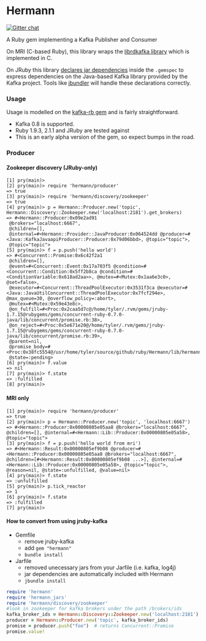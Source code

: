 # Hermann

[![Gitter chat](https://badges.gitter.im/lookout/Hermann.png)](https://gitter.im/lookout/Hermann)

A Ruby gem implementing a Kafka Publisher and Consumer

On MRI (C-based Ruby), this library wraps the [librdkafka
library](https://github.com/edenhill/librdkafka) which is implemented in C.

On JRuby this library [declares jar
dependencies](https://github.com/mkristian/jar-dependencies/wiki/declare-jars-inside-gemspec)
inside the `.gemspec` to express dependencies on the Java-based Kafka library
provided by the Kafka project. Tools like
[jbundler](https://github.com/mkristian/jbundler) will handle these
declarations correctly.

### Usage

Usage is modelled on the
[kafka-rb gem](https://github.com/acrosa/kafka-rb) and is fairly
straightforward.

- Kafka 0.8 is supported.
- Ruby 1.9.3, 2.1.1 and JRuby are tested against
- This is an early alpha version of the gem, so expect bumps in the
  road.


### Producer

#### Zookeeper discovery (JRuby-only)

```
[1] pry(main)>
[2] pry(main)> require 'hermann/producer'
=> true
[3] pry(main)> require 'hermann/discovery/zookeeper'
=> true
[4] pry(main)> p = Hermann::Producer.new('topic', Hermann::Discovery::Zookeeper.new('localhost:2181').get_brokers)
=> #<Hermann::Producer:0x09e2ad91
 @brokers="localhost:6667",
 @children=[],
 @internal=#<Hermann::Provider::JavaProducer:0x064524dd @producer=#<Java::KafkaJavaapiProducer::Producer:0x79d06bbd>, @topic="topic">,
 @topic="topic">
[5] pry(main)> f = p.push('hello world')
=> #<Concurrent::Promise:0x6c42f2a1
 @children=[],
 @event=#<Concurrent::Event:0x17a703f5 @condition=#<Concurrent::Condition:0x5ff2b8ca @condition=#<ConditionVariable:0x618ad2aa>>, @mutex=#<Mutex:0x1aa6e3c0>, @set=false>,
 @executor=#<Concurrent::ThreadPoolExecutor:0x3531f3ca @executor=#<Java::JavaUtilConcurrent::ThreadPoolExecutor:0x7fcf294e>, @max_queue=30, @overflow_policy=:abort>,
 @mutex=#<Mutex:0x59e43e8c>,
 @on_fulfill=#<Proc:0x2caa5d7c@/home/tyler/.rvm/gems/jruby-1.7.15@rubygems/gems/concurrent-ruby-0.7.0-java/lib/concurrent/promise.rb:38>,
 @on_reject=#<Proc:0x5e671e20@/home/tyler/.rvm/gems/jruby-1.7.15@rubygems/gems/concurrent-ruby-0.7.0-java/lib/concurrent/promise.rb:39>,
 @parent=nil,
 @promise_body=#<Proc:0x38fc5554@/usr/home/tyler/source/github/ruby/Hermann/lib/hermann/provider/java_producer.rb:36>,
 @state=:pending>
[6] pry(main)> f.value
=> nil
[7] pry(main)> f.state
=> :fulfilled
[8] pry(main)>
```


#### MRI only

```
[1] pry(main)> require 'hermann/producer'
=> true
[2] pry(main)> p = Hermann::Producer.new('topic', 'localhost:6667')
=> #<Hermann::Producer:0x00000805e05aa8 @brokers="localhost:6667", @children=[], @internal=#<Hermann::Lib::Producer:0x00000805e05a58>, @topic="topic">
[3] pry(main)> f = p.push('hello world from mri')
=> #<Hermann::Result:0x00000805ef9b08 @producer=#<Hermann::Producer:0x00000805e05aa8 @brokers="localhost:6667", @children=[#<Hermann::Result:0x00000805ef9b08 ...>], @internal=#<Hermann::Lib::Producer:0x00000805e05a58>, @topic="topic">, @reason=nil, @state=:unfulfilled, @value=nil>
[4] pry(main)> f.state
=> :unfulfilled
[5] pry(main)> p.tick_reactor
=> 1
[6] pry(main)> f.state
=> :fulfilled
[7] pry(main)>

```

#### How to convert from using jruby-kafka

* Gemfile
  * remove jruby-kafka
  * add ```gem "hermann"```
  * ```bundle install```
* Jarfile
  * removed unecessary jars from your Jarfile (i.e. kafka, log4j)
  * jar dependencies are automatically included with Hermann
  * ```jbundle install```

```ruby
require 'hermann'
require 'hermann_jars'
require 'hermann/discovery/zookeeper'
#look in zookeeper for kafka brokers under the path /brokers/ids
kafka_broker_ids = Hermann::Discovery::Zookeeper.new('localhost:2181').get_brokers
producer = Hermann::Producer.new('topic', kafka_broker_ids)
promise = producer.push("foo")  # returns Concurrent::Promise
promise.value!
```
